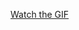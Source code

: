 [Watch the GIF](https://64.media.tumblr.com/876dcce8674652dc6e564312f49109b7/c1ce30391d7a406a-1f/s500x750/36c6a9fda08a2c9011cdf0d5f42f29bdfe7e30fe.gifv)
